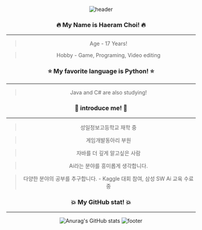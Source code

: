 <div align="center">
 
![header](https://capsule-render.vercel.app/api?type=waving&color=auto&height=300&section=header&text=Well%20Come&fontSize=90)

### 🔥 My Name is Haeram Choi! 🔥
  ---------------------
> Age - 17 Years!

> Hobby - Game, Programing, Video editing
### ⭐ My favorite language is Python! ⭐
  ---------------------
>  Java and C# are also studying!
### 💎 introduce me! 💎
  ---------------------
> 성일정보고등학교 재학 중

> 게임개발동아리 부원

> 자바를 더 깊게 알고싶은 사람

> Ai라는 분야를 흥미롭게 생각합니다.

> 다양한 분야의 공부를 추구합니다. - Kaggle 대회 참여, 삼성 SW Ai 교육 수료 중 

### 💥 My GitHub stat! 💥
  ---------------------
 ![Anurag's GitHub stats](https://github-readme-stats.vercel.app/api?username=Ha2ram17&show_icons=true&theme=swift)
![footer](https://capsule-render.vercel.app/api?section=footer&type=waving&color=auto&height=150)
